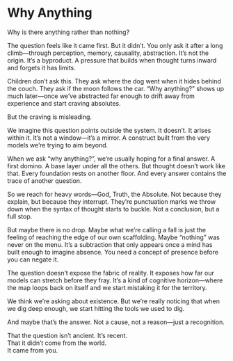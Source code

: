# Why Anything

Why is there anything rather than nothing?

The question feels like it came first. But it didn’t. You only ask it after a long climb—through perception, memory, causality, abstraction. It’s not the origin. It’s a byproduct. A pressure that builds when thought turns inward and forgets it has limits.

Children don’t ask this. They ask where the dog went when it hides behind the couch. They ask if the moon follows the car. “Why anything?” shows up much later—once we’ve abstracted far enough to drift away from experience and start craving absolutes.

But the craving is misleading.

We imagine this question points outside the system. It doesn’t. It arises within it. It’s not a window—it’s a mirror. A construct built from the very models we’re trying to aim beyond.

When we ask “why anything?”, we’re usually hoping for a final answer. A first domino. A base layer under all the others. But thought doesn’t work like that. Every foundation rests on another floor. And every answer contains the trace of another question.

So we reach for heavy words—God, Truth, the Absolute. Not because they explain, but because they interrupt. They’re punctuation marks we throw down when the syntax of thought starts to buckle. Not a conclusion, but a full stop.

But maybe there is no drop. Maybe what we’re calling a fall is just the feeling of reaching the edge of our own scaffolding. Maybe “nothing” was never on the menu. It’s a subtraction that only appears once a mind has built enough to imagine absence. You need a concept of presence before you can negate it.

The question doesn’t expose the fabric of reality. It exposes how far our models can stretch before they fray. It’s a kind of cognitive horizon—where the map loops back on itself and we start mistaking it for the territory.

We think we’re asking about existence. But we’re really noticing that when we dig deep enough, we start hitting the tools we used to dig.

And maybe that’s the answer. Not a cause, not a reason—just a recognition.

That the question isn’t ancient. It’s recent.  
That it didn’t come from the world.  
It came from you.
